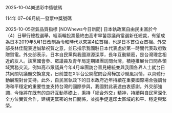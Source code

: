 
2025-10-04樂透彩中獎號碼

                                
114年 07~08月統一發票中獎號碼
                             
2025-10-05空氣品質指標
                              [NOWnews今日新聞] 日本執政黨自由民主黨於今（4）日舉行總裁選舉，經兩輪投票最終由高市早苗眾議員當選新任總裁，有望成為日本2019年5月1日改制為令和時代以來第4位首相，也是日本首位女首相。外交部長林佳龍表達誠摯祝賀之意，並已指示我國駐日本代表處於第一時間代表政府致贈賀電。外交部表示，日本自民黨與我國淵源深厚，長年互動緊密，是台灣理念相近的友人。該黨國會參、眾議員及青年局定期組團訪問台灣，積極推展台日間各領域實務交流，例如高市眾議員今年4月率團訪台晉見總統並與我國各界人士就台日共同關切議題交換意見，日前並在X平台公開慰問台灣樺加沙颱風災情，以具體行動展現對台支持。此外，自民黨執政下的日本政府近年持續在重要國際場合強調台海和平穩定的重要性並支持台灣的國際參與，我國對此表達由衷感謝。外交部強調，今後將在既有的良好互動基礎上，秉持「總合外交」精神，持續與自民黨深化全方位實質合作，建構更緊密的台日關係，並攜手促進印太區域的和平、穩定與繁榮。